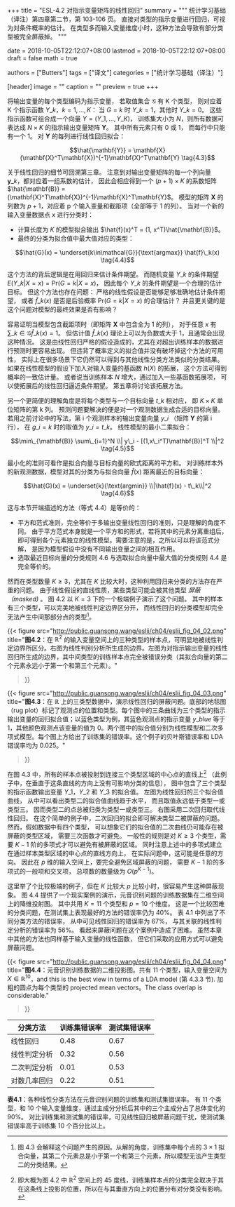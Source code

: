 +++
title = "ESL-4.2 对指示变量矩阵的线性回归"
summary = """
统计学习基础（译注）第四章第二节，第 103-106 页。
直接对类型的指示变量进行回归，可视为对条件概率的估计。
在类型多而输入变量维度小时，这种方法会导致有部分类型被完全屏蔽掉。
"""

date = 2018-10-05T22:12:07+08:00
lastmod = 2018-10-05T22:12:07+08:00
draft = false
math = true

authors = ["Butters"]
tags = ["译文"]
categories = ["统计学习基础（译注）"]

[header]
image = ""
caption = ""
preview = true
+++

将输出变量的每个类型编码为指示变量，
若取值集合 $\mathcal{G}$ 有 K 个类型，
则对应着 K 个指示函数 $Y\_k$，$k=1,\dots,K$：
当 $G=k$ 时 $Y\_k =1$，其他时 $Y\_k = 0$。
这些指示函数可组合成一个向量
$Y = (Y\_1, \dots, Y\_K)$，
训练集大小为 $N$，则所有数据可表达成 $N \times K$ 的指示输出变量矩阵
$\mathbf{Y}$。
其中所有元素只有 0 或 1，
而每行中只能有一个 1。
对 $\mathbf{Y}$ 的每列进行线性回归拟合：

$$\hat{\mathbf{Y}} =
\mathbf{X}(\mathbf{X}^T\mathbf{X})^{-1}\mathbf{X}^T\mathbf{Y}
\tag{4.3}$$

关于线性回归的细节可回溯第三章。
注意到对输出变量矩阵的每一个列向量 $\mathbf{y}\_k$，都对应着一组系数的估计，
因此会相应得到一个 $(p+1)\times K$ 的系数矩阵
$\hat{\mathbf{B}} = (\mathbf{X}^T\mathbf{X})^{-1}\mathbf{X}^T\mathbf{Y}$。
模型的矩阵 $\mathbf{X}$ 的列数为 $p+1$，对应着 p 个输入变量和截距项（全部等于 1 的列）。
当对一个新的输入变量数据点 $x$ 进行分类时：

* 计算长度为 $K$ 的模型拟合输出 $\hat{f}(x)^T = (1, x^T)\hat{\mathbf{B}}$。
* 最终的分类为拟合值中最大值对应的类型：

$$\hat{G}(x) = \underset{k\in\mathcal{G}}{\text{argmax}} \hat{f}\_k(x)
\tag{4.4}$$

这个方法的背后逻辑是在用回归来估计条件期望。
而随机变量 $Y\_k$ 的条件期望
$E(Y\_k|X=x) = \text{Pr}(G=k|X=x)$，
因此每个 $Y\_k$ 的条件期望是一个合理的估计目标。
但这个方法也存在问题：
严格的线性假设是否能够足够准确地估计条件期望，
或者 $\hat{f}\_k(x)$ 是否是后验概率 $\text{Pr}(G=k|X=x)$ 的合理估计？
并且更关键的是这个问题对模型的最终效果是否有影响？

容易证明当模型包含截距项时（即矩阵 $\mathbf{X}$ 中包含全为 1 的列），
对于任意 $x$ 有 $\sum\_{k\in\mathcal{G}} \hat{f}\_k(x) = 1$。
但估计值 $\hat{f}\_k(x)$ 理论上可以为负数或大于 1，且通常会出现这种情况。
这是由线性回归严格的假设造成的，尤其在对超出训练样本的数据进行预测时更容易出现。
但违背了概率定义的拟合值并没有破坏掉这个方法的可用性，
实际上在很多场景下它仍然可以得到与其他线性分类方法类似的分类结果。
如果在线性模型的假设下加入对输入变量的基函数 $h(X)$ 的拓展，
这个方法可得到概率的一致估计量。
或者说当训练样本 $N$ 增大，通过加入一些基函数拓展项，
可以使拓展后的线性回归逼近条件期望。
第五章将讨论该拓展方法。

另一个更简便的理解角度是将每个类型与一个目标向量 $t\_k$ 相对应，
即 $K\times K$ 单位矩阵的第 k 列。
预测问题要解决的便是对一个观测数据生成合适的目标向量。
若用之前讨论中的写法，第 i 个观测样本的输出变量向量 $y\_i$
（矩阵 $\mathbf{Y}$ 的第 i 行），
在 $g\_i = k$ 时的取值为 $y\_i = t\_k$。
线性模型的最小二乘拟合：

$$\min\_{\mathbf{B}} \sum\_{i=1}^N \\| y\_i - [(1,x\_i^T)\mathbf{B}]^T \\|^2
\tag{4.5}$$

最小化的准则可看作是拟合向量与目标向量的欧式距离的平方和。
对训练样本外的新观测数据，模型对其的分类为与拟合向量 $\hat{f}(x)$ 距离最近的目标向量：

$$\hat{G}(x) =
\underset{k}{\text{argmin}} \\|\hat{f}(x) - t\_k\\|^2
\tag{4.6}$$

这与本节开端描述的方法（等式 4.4）是等价的：

* 平方和范式准则，完全等价于多输出变量线性回归的准则，只是理解的角度不同。
  由于平方范式本身就是一个平方和的形式，若将其中的元素分离重组后，
  即可得到各个元素独立的线性模型。需要注意的是，之所以可以将该范式分解，
  是因为模型假设中没有不同输出变量之间的相互作用。
* 选取最近目标向量的分类规则 4.6 与选取拟合向量中最大值的分类规则 4.4 是完全等价的。

然而在类型数量 $K\geq 3$，尤其在 $K$ 比较大时，这种利用回归来分类的方法存在严重的问题。
由于线性假设的直线性质，某些类型可能会被其他类型 *屏蔽（masked)* 。
图 4.2 以 $K=3$ 下的一个极端例子演示了这个问题。
其中的样本有三个类型，可以完美地被线性判定边界区分开，
而线性回归的分类模型却完全无法产生中间那部分点的类型[^1]。

{{< figure src="http://public.guansong.wang/eslii/ch04/eslii_fig_04_02.png"
  title="**图4.2**：在 $\mathbb{R}^2$ 的输入变量空间上的三种类型的样本点，可明显地被线性判定边界所区分。右图为线性判别分析所生成的边界。左图为对指示输出变量的线性回归所生成的边界，其中间类型的训练样本点完全被错误分类（其拟合向量的第二个元素永远小于第一个和第三个元素）。"
>}}

{{< figure src="http://public.guansong.wang/eslii/ch04/eslii_fig_04_03.png"
  title="**图4.3**：在 $\mathbb{R}$ 上的三类型数据中，演示线性回归的屏蔽问题。底部的地毯图（rug plot）标记了观测点的位置和类型。每个图中的三条曲线为三个类型的指示输出变量的回归拟合值；以蓝色类型为例，其蓝色观测点的指示变量 $y\_{blue}$ 等于 1，其他颜色观测点该变量的值为 0。两个图中的拟合值分别为线性模型和二次多项式模型。每个图上方给出了训练集的错误率。这个例子的贝叶斯错误率和 LDA 错误率均为 0.025。"
>}}

在图 4.3 中，所有的样本点被投射到连接三个类型区域的中心点的直线上[^2]
（此例子中，在垂直于这条直线的方向上没有可影响分类的信息），
图中包含了三个类型的指示函数输出变量 $Y\_1$，$Y\_2$ 和 $Y\_3$ 的拟合值。
左图为线性回归的三个拟合值曲线，
从中可以看出类型二的拟合值曲线趋于水平，
而且取值永远低于类型一或类型三。
因而类型二的点总被归类为类型一或类型三。
右图采用二次回归取代线性回归。
在这个简单的例子中，二次回归的拟合即可解决类型二被屏蔽的问题。
然而，假如数据中有四个类型，
可以想象它们的拟合值的二次曲线仍可能存在被屏蔽的类型区域，
需要三次函数才可避免。
一般性的规则是对 $K\geq 3$ 个类型，需要 $K-1$ 阶的多项式才可以避免有被屏蔽的区域。
同时注意上述中的多项式建立在通过样本类型区域的中心点的直线方向上，
在实际问题中，这可能是任意的方向。
因此在 $p$ 维的输入空间上，要完全避免区域屏蔽的问题，
需要 $K-1$ 阶的多项式的一般项和交叉项，
总项数的数量级为 $O(p^{K-1})$。

这里举了个比较极端的例子，但在 $K$ 比较大 $p$ 比较小时，很容易产生这种屏蔽现象。
图 4.4 提供了一个现实案例的演示，元音识别问题的训练数据集在二维空间上的降维投射图。
其中共用 $K=11$ 个类型和 $p=10$ 个维度。
这是一个比较困难的分类问题，在测试集上表现最好的方法的错误率仍为 40%。
表 4.1 中列出了不同分类方法的错误率，
从中可见线性回归的错误率为 67%，
与其关联的线性判定分析的错误率为 56%。
看起来屏蔽问题在这个案例中造成了困难。
虽然本章中其他的方法也同样基于输入变量的线性函数，
但它们采取的应用方式可以避免屏蔽问题。

{{< figure src="http://public.guansong.wang/eslii/ch04/eslii_fig_04_04.png"
  title="**图4.4**：元音识别训练数据的二维投影图。共有 11 个类型，输入变量空间为 $X\in \mathbb{R}^{10}$，and this is the best view in terms of a LDA model (第 4.3.3 节). 加粗的圆点为每个类型的 projected mean vectors。The class overlap is considerable."
>}}

| 分类方法 | 训练集错误率 | 测试集错误率 |
|--------|-------------|------------|
| 线性回归    | 0.48 | 0.67 |
| 线性判定分析 | 0.32 | 0.56 |
| 二次判定分析 | 0.01 | 0.53 |
| 对数几率回归 | 0.22 | 0.51 |
**表4.1**：各种线性分类方法在元音识别问题的训练集和测试集错误率。
有 11 个类型，和 10 个输入变量维度，通过主成分分析后其中的三个主成分占了总体变化的 90%。
对比训练集和测试集的错误率，可见线性回归被屏蔽问题干扰，使测试集错误率高于训练集 10 个百分比以上。

[^1]: 图 4.3 会解释这个问题产生的原因。从解的角度，训练集中每个点的 $3 \times 1$ 拟合向量，其第二个元素总是小于第一个和第三个元素，所以模型无法产生类型二的分类结果。
[^2]: 即大概为图 4.2 中 $\mathbb{R}^2$ 空间上的 45 度线，训练集样本点的分类完全取决于其在这条线上投影的位置，所以在与其垂直方向上的位置分布对分类没有影响。